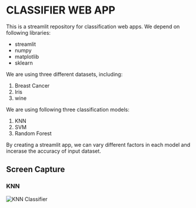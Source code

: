 # CLASSIFIER WEB APP

This is a streamlit repository for classification web apps. We depend on following libraries:

* streamlit
* numpy
* matplotlib
* sklearn


We are using three different datasets, including:

1. Breast Cancer
2. Iris
3. wine

We are using following three classification models:

1. KNN
2. SVM
3. Random Forest

By creating a streamlit app, we can vary different factors in each model and incerase the accuracy of input dataset.  

## Screen Capture  

### KNN  

![KNN Classifier](ScreenCapture/knn1.pPNG)  